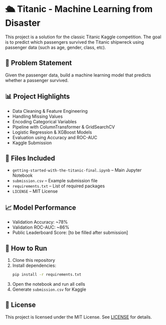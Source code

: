 # 🛳️ Titanic - Machine Learning from Disaster

This project is a solution for the classic Titanic Kaggle competition. The goal is to predict which passengers survived the Titanic shipwreck using passenger data (such as age, gender, class, etc).

## 📌 Problem Statement
Given the passenger data, build a machine learning model that predicts whether a passenger survived.

## 📊 Project Highlights

- Data Cleaning & Feature Engineering
- Handling Missing Values
- Encoding Categorical Variables
- Pipeline with ColumnTransformer & GridSearchCV
- Logistic Regression & XGBoost Models
- Evaluation using Accuracy and ROC-AUC
- Kaggle Submission

## 📁 Files Included

- `getting-started-with-the-titanic-final.ipynb` – Main Jupyter Notebook
- `submission.csv` – Example submission file
- `requirements.txt` – List of required packages
- `LICENSE` – MIT License

## 📈 Model Performance

- Validation Accuracy: ~78%
- Validation ROC-AUC: ~86%
- Public Leaderboard Score: [to be filled after submission]

## 🚀 How to Run

1. Clone this repository
2. Install dependencies:  
   ```bash
   pip install -r requirements.txt
   ```
3. Open the notebook and run all cells
4. Generate `submission.csv` for Kaggle

## 🔖 License

This project is licensed under the MIT License. See [LICENSE](LICENSE) for details.
